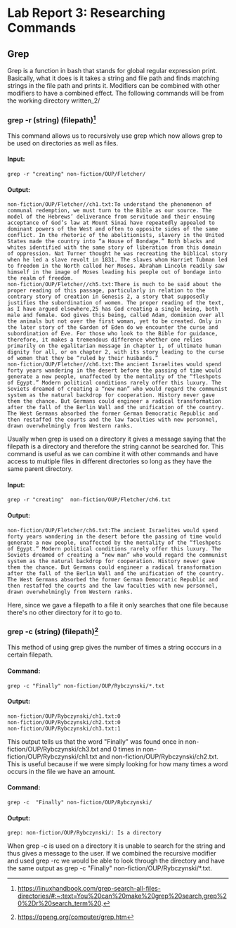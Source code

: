 # Lab Report 3: Researching Commands
## Grep
Grep is a function in bash that stands for global regular expression print. 
Basically, what it does is it takes a string and file path and finds matching 
strings in the file path and prints it. Modifiers can be combined with other 
modifiers to have a combined effect.
The following commands will be from the working directory written_2/
### grep -r (string) (filepath)[^2]
This command allows us to recursively use grep which now allows grep to be used 
on directories as well as files.
#### Input:
```
grep -r "creating" non-fiction/OUP/Fletcher/
```
#### Output:
```
non-fiction/OUP/Fletcher//ch1.txt:To understand the phenomenon of communal redemption, we must turn to the Bible as our source. The model of the Hebrews’ deliverance from servitude and their ensuing acceptance of God’s law at Mount Sinai have repeatedly appealed to dominant powers of the West and often to opposite sides of the same conflict. In the rhetoric of the abolitionists, slavery in the United States made the country into “a House of Bondage.” Both blacks and whites identified with the same story of liberation from this domain of oppression. Nat Turner thought he was recreating the biblical story when he led a slave revolt in 1831. The slaves whom Harriet Tubman led to freedom in the North called her Moses. Abraham Lincoln readily saw himself in the image of Moses leading his people out of bondage into the realm of freedom.
non-fiction/OUP/Fletcher//ch5.txt:There is much to be said about the proper reading of this passage, particularly in relation to the contrary story of creation in Genesis 2, a story that supposedly justifies the subordination of women. The proper reading of the text, as I have argued elsewhere,25 has God creating a single being, both male and female. God gives this being, called Adam, dominion over all the animals but not over the first woman, yet to be created. Only in the later story of the Garden of Eden do we encounter the curse and subordination of Eve. For those who look to the Bible for guidance, therefore, it makes a tremendous difference whether one relies primarily on the egalitarian message in chapter 1, of ultimate human dignity for all, or on chapter 2, with its story leading to the curse of women that they be “ruled by their husbands.”
non-fiction/OUP/Fletcher//ch6.txt:The ancient Israelites would spend forty years wandering in the desert before the passing of time would generate a new people, unaffected by the mentality of the “fleshpots of Egypt.” Modern political conditions rarely offer this luxury. The Soviets dreamed of creating a “new man” who would regard the communist system as the natural backdrop for cooperation. History never gave them the chance. But Germans could engineer a radical transformation after the fall of the Berlin Wall and the unification of the country. The West Germans absorbed the former German Democratic Republic and then restaffed the courts and the law faculties with new personnel, drawn overwhelmingly from Western ranks.
```
Usually when grep is used on a directory it gives a message saying that the 
filepath is a directory and therefore the string cannot be searched for. 
This command is useful as we can combine it with other commands and have access 
to multiple files in different directories so long as they have the same parent 
directory.
#### Input:
```
grep -r "creating"  non-fiction/OUP/Fletcher/ch6.txt
```
#### Output:
```
non-fiction/OUP/Fletcher/ch6.txt:The ancient Israelites would spend forty years wandering in the desert before the passing of time would generate a new people, unaffected by the mentality of the “fleshpots of Egypt.” Modern political conditions rarely offer this luxury. The Soviets dreamed of creating a “new man” who would regard the communist system as the natural backdrop for cooperation. History never gave them the chance. But Germans could engineer a radical transformation after the fall of the Berlin Wall and the unification of the country. The West Germans absorbed the former German Democratic Republic and then restaffed the courts and the law faculties with new personnel, drawn overwhelmingly from Western ranks.
```
Here, since we gave a filepath to a file it only searches that one file because there's no other directory for it to go to.
###  grep -c (string) (filepath)[^1]
This method of using grep gives the number of times a string occcurs in a certain filepath.
#### Command:
``` 
grep -c "Finally" non-fiction/OUP/Rybczynski/*.txt
```
#### Output:
```
non-fiction/OUP/Rybczynski/ch1.txt:0
non-fiction/OUP/Rybczynski/ch2.txt:0
non-fiction/OUP/Rybczynski/ch3.txt:1
```
This output tells us that the word "Finally" was found once in 
non-fiction/OUP/Rybczynski/ch3.txt and 0 times in 
non-fiction/OUP/Rybczynski/ch1.txt and non-fiction/OUP/Rybczynski/ch2.txt. 
This is useful because if we were simply looking for how many times a word 
occurs in the file we have an amount. 
#### Command:
``` 
grep -c  "Finally" non-fiction/OUP/Rybczynski/
```
#### Output:
```
grep: non-fiction/OUP/Rybczynski/: Is a directory
```
When grep -c is used on a directory it is unable to search for the string and 
thus gives a message to the user. If we combined the recursive modifier and 
used grep -rc we would be able to look through the directory and have the 
same output as grep -c "Finally" non-fiction/OUP/Rybczynski/*.txt.
[^1]: https://qpeng.org/computer/grep.htm
[^2]: https://linuxhandbook.com/grep-search-all-files-directories/#:~:text=You%20can%20make%20grep%20search,grep%20%2Dr%20search_term%20.


